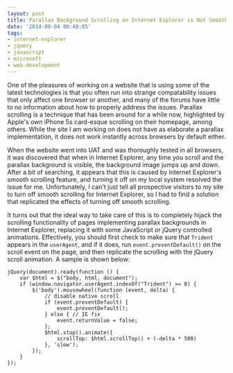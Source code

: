 ```yaml
---
layout: post
title: Parallax Background Scrolling on Internet Explorer is Not Smooth
date: '2014-09-04 00:48:05'
tags:
- internet-explorer
- jquery
- javascript
- microsoft
- web-development
---
```


One of the pleasures of working on a website that is using some of the latest technologies is that you often run into strange compatability issues that only affect one browser or another, and many of the forums have little to no information about how to properly address the issues. Parallax scrolling is a technique that has been around for a while now, highlighted by Apple's own iPhone 5s card-esque scrolling on their homepage, among others. While the site I am working on does not have as elaborate a parallax implementation, it does not work instantly across browsers by default either.

When the website went into UAT and was thoroughly tested in all browsers, it was discovered that when in Internet Explorer, any time you scroll and the parallax background is visible, the background image jumps up and down. After a bit of searching, it appears that this is caused by Internet Explorer's smooth scrolling feature, and turning it off on my local system resolved the issue for me. Unfortunately, I can't just tell all prospective visitors to my site to turn off smooth scrolling for Internet Explorer, so I had to find a solution that replicated the effects of turning off smooth scrolling.

It turns out that the ideal way to take care of this is to completely hijack the scrolling functionality of pages implementing parallax backgrounds in Internet Explorer, replacing it with some JavaScript or jQuery controlled animations. Effectively, you should first check to make sure that `Trident` appears in the `userAgent`, and if it does, run `event.preventDefault()` on the scroll event on the page, and then replicate the scrolling with the jQuery scroll animation. A sample is shown below:

```
jQuery(document).ready(function () {
    var $html = $("body, html, document");
    if (window.navigator.userAgent.indexOf("Trident") >= 0) {
        $('body').mousewheel(function (event, delta) {
            // disable native scroll
            if (event.preventDefault) {
                event.preventDefault();
            } else { // IE fix
                event.returnValue = false;
            };
            $html.stop().animate({
                scrollTop: $html.scrollTop() + (-delta * 500)
            }, 'slow');
        });
    }
});
````